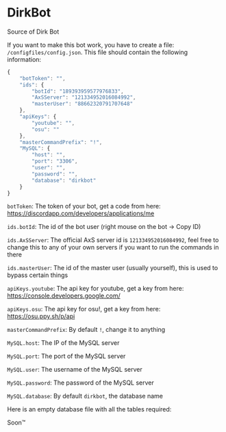 # DirkBot
Source of Dirk Bot

If you want to make this bot work, you have to create a file: `/configfiles/config.json`.
This file should contain the following information:

```javascript
{
	"botToken": "",
	"ids": {
		"botId": "189393959577976833",
		"AxSServer": "121334952016084992",
		"masterUser": "88662320791707648"
	},
	"apiKeys": {
		"youtube": "",
		"osu": ""
	},
	"masterCommandPrefix": "!",
	"MySQL": {
		"host": "",
		"port": "3306",
		"user": "",
		"password": "",
		"database": "dirkbot"
	}
}
```

`botToken`: The token of your bot, get a code from here: <https://discordapp.com/developers/applications/me>

`ids.botId`: The id of the bot user (right mouse on the bot -> Copy ID)

`ids.AxSServer`: The official AxS server id is `121334952016084992`, feel free to change this to any of your own servers if you want to run the commands in there

`ids.masterUser`: The id of the master user (usually yourself), this is used to bypass certain things


`apiKeys.youtube`: The api key for youtube, get a key from here: <https://console.developers.google.com/>

`apiKeys.osu`: The api key for osu!, get a key from here: <https://osu.ppy.sh/p/api>

`masterCommandPrefix`: By default `!`, change it to anything

`MySQL.host`: The IP of the MySQL server

`MySQL.port`: The port of the MySQL server

`MySQL.user`: The username of the MySQL server

`MySQL.password`: The password of the MySQL server

`MySQL.database`: By default `dirkbot`, the database name


Here is an empty database file with all the tables required:

Soon™
